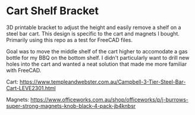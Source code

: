 # Cart Shelf Bracket
3D printable bracket to adjust the height and easily remove a shelf on a steel bar cart. This design is specific to the cart and magnets I bought. Primarily using this repo as a test for FreeCAD files.

Goal was to move the middle shelf of the cart higher to accomodate a gas bottle for my BBQ on the bottom shelf. I didn't particularly want to drill new holes into the cart and wanted a neat solution that made me more familiar with FreeCAD.

Cart: https://www.templeandwebster.com.au/Campbell-3-Tier-Steel-Bar-Cart-LEVE2301.html

Magnets: https://www.officeworks.com.au/shop/officeworks/p/j-burrows-super-strong-magnets-knob-black-4-pack-jb4knbsr
